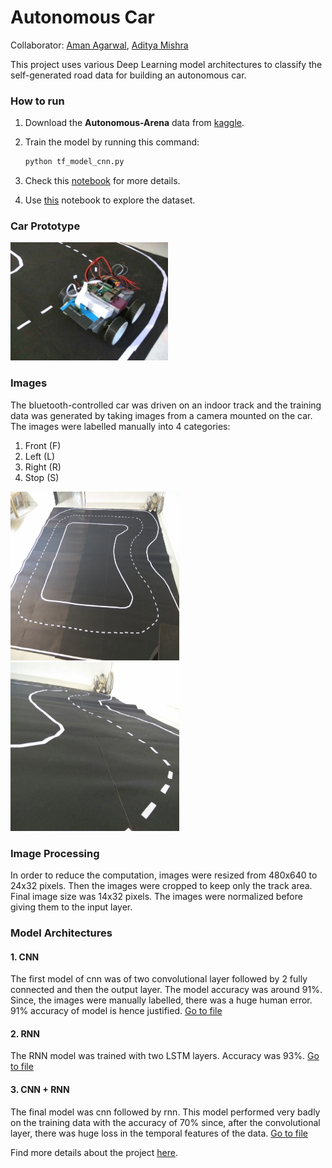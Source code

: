 # Autonomous Car
Collaborator: [Aman Agarwal](https://amanbasu.github.io), [Aditya Mishra](https://aditya985.github.io)

This project uses various Deep Learning model architectures to classify the self-generated road data for building an autonomous car.

### How to run

1. Download the **Autonomous-Arena** data from [kaggle](https://www.kaggle.com/firstofhisname/indoor-car-track).

2. Train the model by running this command:

   ```bash
   python tf_model_cnn.py
   ```

3. Check this [notebook](review.ipynb) for more details.

4. Use [this](https://www.kaggle.com/firstofhisname/autonomous-arena-guide) notebook to explore the dataset.

### Car Prototype

<img src="images/car_image.jpg" width="50%"/>

### Images

The bluetooth-controlled car was driven on an indoor track and the training data was generated by taking images from a camera mounted on the car. The images were labelled manually into 4 categories:
1. Front (F)
2. Left  (L)
3. Right (R)
4. Stop  (S)

<img src="images/track_image1.jpg" width="270px" height="270px"/> <img src="images/track_image3.jpg" width="270px" height="270px"/>

### Image Processing
In order to reduce the computation, images were resized from 480x640 to 24x32 pixels.
Then the images were cropped to keep only the track area. Final image size was 14x32 pixels.
The images were normalized before giving them to the input layer.

### Model Architectures
#### 1. CNN
The first model of cnn was of two convolutional layer followed by 2 fully connected and then the output layer.
The model accuracy was around 91%.
Since, the images were manually labelled, there was a huge human error. 91% accuracy of model is hence justified.
[Go to file](tf_model_cnn.py)

#### 2. RNN
The RNN model was trained with two LSTM layers. Accuracy was 93%.
[Go to file](tf_model_rnn.py)

#### 3. CNN + RNN

The final model was cnn followed by rnn. This model performed very badly on the training data with the accuracy of 70% since, after the convolutional layer, there was huge loss in the temporal features of the data.
[Go to file](tf_model_cnn_rnn.py)

Find more details about the project [here](review.ipynb).
